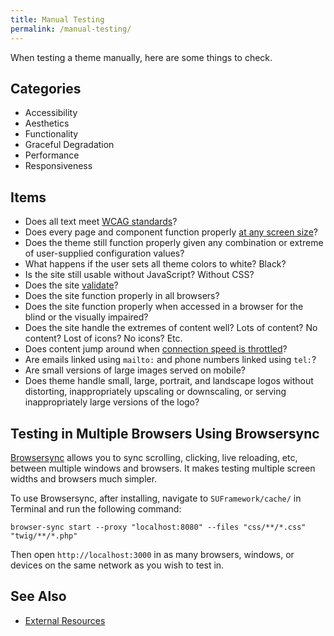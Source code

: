 ```yaml
---
title: Manual Testing
permalink: /manual-testing/
---
```


When testing a theme manually, here are some things to check.

## Categories

- Accessibility
- Aesthetics
- Functionality
- Graceful Degradation
- Performance
- Responsiveness

## Items

- Does all text meet [WCAG standards](http://webaim.org/resources/contrastchecker/)?
- Does every page and component function properly [at any screen size](https://developers.google.com/web/tools/chrome-devtools/device-mode/?utm_source=dcc&utm_medium=redirect&utm_campaign=2016q3)?
- Does the theme still function properly given any combination or extreme of user-supplied configuration values?
- What happens if the user sets all theme colors to white? Black?
- Is the site still usable without JavaScript? Without CSS?
- Does the site [validate](https://validator.w3.org/)?
- Does the site function properly in all browsers?
- Does the site function properly when accessed in a browser for the blind or the visually impaired?
- Does the site handle the extremes of content well? Lots of content? No content? Lost of icons? No icons? Etc.
- Does content jump around when [connection speed is throttled](https://css-tricks.com/throttling-the-network/)?
- Are emails linked using `mailto:` and phone numbers linked using `tel:`?
- Are small versions of large images served on mobile?
- Does theme handle small, large, portrait, and landscape logos without distorting, inappropriately upscaling or downscaling, or serving inappropriately large versions of the logo?

## Testing in Multiple Browsers Using Browsersync

[Browsersync](https://www.browsersync.io/) allows you to sync scrolling, clicking, live reloading, etc, between multiple windows and browsers. It makes testing multiple screen widths and browsers much simpler.

To use Browsersync, after installing, navigate to `SUFramework/cache/` in Terminal and run the following command:

```
browser-sync start --proxy "localhost:8080" --files "css/**/*.css" "twig/**/*.php"
```

Then open `http://localhost:3000` in as many browsers, windows, or devices on the same network as you wish to test in.

## See Also

- [External Resources](external_resources.md)
